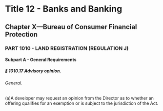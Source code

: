 
# Title 12 - Banks and Banking
## Chapter X—Bureau of Consumer Financial Protection
### PART 1010 - LAND REGISTRATION (REGULATION J)
#### Subpart A - General Requirements
##### § 1010.17 Advisory opinion.
###### General.

(a)A developer may request an opinion from the Director as to whether an offering qualifies for an exemption or is subject to the jurisdiction of the Act.
